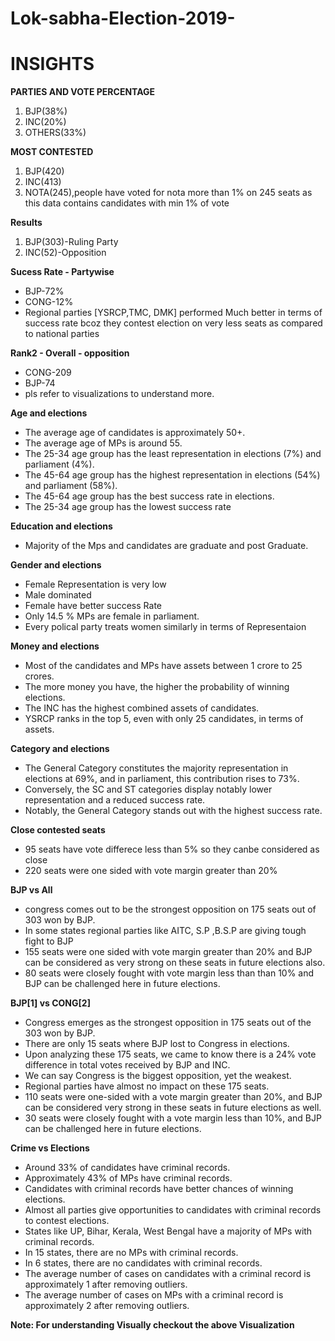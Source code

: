 # Lok-sabha-Election-2019- 

# INSIGHTS

**PARTIES AND VOTE PERCENTAGE**
1. BJP(38%)  
2. INC(20%)  
3. OTHERS(33%)

**MOST CONTESTED**
1. BJP(420)  
2. INC(413)  
3. NOTA(245),people have voted for nota more than 1% on 245 seats as this data contains candidates with min 1% of vote

**Results**
1. BJP(303)-Ruling Party  
2. INC(52)-Opposition

**Sucess Rate - Partywise**
- BJP-72%
- CONG-12%
- Regional parties [YSRCP,TMC, DMK] performed Much better in terms of success rate bcoz they contest election on very less seats as compared to national parties

**Rank2 - Overall - opposition**

- CONG-209
- BJP-74
- pls refer to visualizations to understand more.


**Age and elections**

- The average age of candidates is approximately 50+.
- The average age of MPs is around 55.
- The 25-34 age group has the least representation in elections (7%) and parliament (4%).
- The 45-64 age group has the highest representation in elections (54%) and parliament (58%).
- The 45-64 age group has the best success rate in elections.
- The 25-34 age group has the lowest success rate

**Education and elections**

- Majority of the Mps and candidates are graduate and post Graduate.

**Gender and elections**

- Female Representation is very low
- Male dominated 
- Female have better success Rate
- Only 14.5 % MPs are female in parliament.
- Every polical party treats women similarly in terms of Representaion

**Money and elections**

- Most of the candidates and MPs have assets between 1 crore to 25 crores.
- The more money you have, the higher the probability of winning elections.
- The INC has the highest combined assets of candidates.
- YSRCP ranks in the top 5, even with only 25 candidates, in terms of assets.

**Category and elections**

- The General Category constitutes the majority representation in elections at 69%, and in parliament, this contribution rises to 73%.
- Conversely, the SC and ST categories display notably lower representation and a reduced success rate.
- Notably, the General Category stands out with the highest success rate.

**Close contested seats**

- 95 seats have vote differece less than 5% so they canbe considered as close 
- 220 seats were one sided with vote margin greater than 20%

**BJP vs All**

- congress comes out to be the strongest opposition on 175 seats out of 303 won by BJP.
- In some states regional parties like AITC, S.P ,B.S.P are giving tough fight to BJP
- 155 seats were one sided with vote margin greater than 20% and BJP can be considered as very strong on these seats in future elections also.
- 80 seats were closely fought with vote margin less than than 10% and BJP can be challenged here in future elections.


**BJP[1] vs CONG[2]**

- Congress emerges as the strongest opposition in 175 seats out of the 303 won by BJP.
- There are only 15 seats where BJP lost to Congress in elections.
- Upon analyzing these 175 seats, we came to know there is a 24% vote difference in total votes received by BJP and INC.
- We can say Congress is the biggest opposition, yet the weakest.
- Regional parties have almost no impact on these 175 seats.
- 110 seats were one-sided with a vote margin greater than 20%, and BJP can be considered very strong in these seats in future elections as well.
- 30 seats were closely fought with a vote margin less than 10%, and BJP can be challenged here in future elections.


**Crime vs Elections**

- Around 33% of candidates have criminal records.
- Approximately 43% of MPs have criminal records.
- Candidates with criminal records have better chances of winning elections.
- Almost all parties give opportunities to candidates with criminal records to contest elections.
- States like UP, Bihar, Kerala, West Bengal have a majority of MPs with criminal records.
- In 15 states, there are no MPs with criminal records.
- In 6 states, there are no candidates with criminal records.
- The average number of cases on candidates with a criminal record is approximately 1 after removing outliers.
- The average number of cases on MPs with a criminal record is approximately 2 after removing outliers.

**Note: For understanding Visually checkout the above Visualization**
